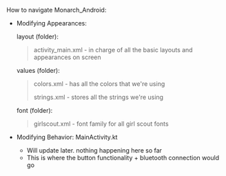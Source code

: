 How to navigate Monarch_Android:
- Modifying Appearances:
  
  layout (folder):
    > activity_main.xml - in charge of all the basic layouts and appearances on screen
  
  values (folder):
    > colors.xml - has all the colors that we're using
    >
    > strings.xml - stores all the strings we're using
  
  font (folder):
    > girlscout.xml - font family for all girl scout fonts

- Modifying Behavior:
  MainActivity.kt
    - Will update later. nothing happening here so far
    - This is where the button functionality + bluetooth connection would go
